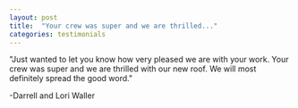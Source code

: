 ```yaml
---
layout: post
title:  "Your crew was super and we are thrilled..."
categories: testimonials
---
```


"Just wanted to let you know how very pleased we are with your work. Your crew was super and we are thrilled with our new roof. We will most definitely spread the good word."

-Darrell and Lori Waller




